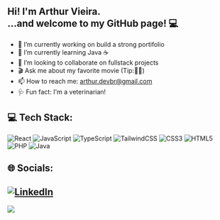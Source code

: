 ## Hi! I'm Arthur Vieira. </br>...and welcome to my GitHub page! 💻

- 🔭 I’m currently working on build a strong portifolio
- 🌱 I’m currently learning Java ☕
- 🤝 I’m looking to collaborate on fullstack projects
- 🎬 Ask me about my favorite movie (Tip:🧠🦋)
- 📫 How to reach me: arthur.devbr@gmail.com
- 🩺 Fun fact: I'm a veterinarian!

## 💻 Tech Stack:
![React](https://img.shields.io/badge/react-%2320232a.svg?style=for-the-badge&logo=react&logoColor=%2361DAFB) ![JavaScript](https://img.shields.io/badge/javascript-%23323330.svg?style=for-the-badge&logo=javascript&logoColor=%23F7DF1E) ![TypeScript](https://img.shields.io/badge/typescript-%23007ACC.svg?style=for-the-badge&logo=typescript&logoColor=white) ![TailwindCSS](https://img.shields.io/badge/tailwindcss-%2338B2AC.svg?style=for-the-badge&logo=tailwind-css&logoColor=white) ![CSS3](https://img.shields.io/badge/css3-%231572B6.svg?style=for-the-badge&logo=css3&logoColor=white) ![HTML5](https://img.shields.io/badge/html5-%23E34F26.svg?style=for-the-badge&logo=html5&logoColor=white) ![PHP](https://img.shields.io/badge/PHP-777BB4?style=for-the-badge&logo=php&logoColor=white) ![Java](https://img.shields.io/badge/Java-ED8B00?style=for-the-badge&logo=openjdk&logoColor=white)

## 🌐 Socials:
[![LinkedIn](https://img.shields.io/badge/LinkedIn-%230077B5.svg?logo=linkedin&logoColor=white)](https://linkedin.com/in/arthur-vieira-dev/) 
---
[![](https://visitcount.itsvg.in/api?id=arthurfsvieira&icon=0&color=12)](https://visitcount.itsvg.in)


